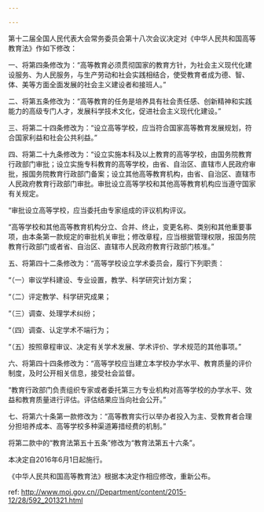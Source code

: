 ```yaml
---

---
```


第十二届全国人民代表大会常务委员会第十八次会议决定对《中华人民共和国高等教育法》作如下修改：

一、将第四条修改为：“高等教育必须贯彻国家的教育方针，为社会主义现代化建设服务、为人民服务，与生产劳动和社会实践相结合，使受教育者成为德、智、体、美等方面全面发展的社会主义建设者和接班人。”

二、将第五条修改为：“高等教育的任务是培养具有社会责任感、创新精神和实践能力的高级专门人才，发展科学技术文化，促进社会主义现代化建设。”

三、将第二十四条修改为：“设立高等学校，应当符合国家高等教育发展规划，符合国家利益和社会公共利益。”

四、将第二十九条修改为：“设立实施本科及以上教育的高等学校，由国务院教育行政部门审批；设立实施专科教育的高等学校，由省、自治区、直辖市人民政府审批，报国务院教育行政部门备案；设立其他高等教育机构，由省、自治区、直辖市人民政府教育行政部门审批。审批设立高等学校和其他高等教育机构应当遵守国家有关规定。

“审批设立高等学校，应当委托由专家组成的评议机构评议。

“高等学校和其他高等教育机构分立、合并、终止，变更名称、类别和其他重要事项，由本条第一款规定的审批机关审批；修改章程，应当根据管理权限，报国务院教育行政部门或者省、自治区、直辖市人民政府教育行政部门核准。”

五、将第四十二条修改为：“高等学校设立学术委员会，履行下列职责：

“（一）审议学科建设、专业设置，教学、科学研究计划方案；

“（二）评定教学、科学研究成果；

“（三）调查、处理学术纠纷；

“（四）调查、认定学术不端行为；

“（五）按照章程审议、决定有关学术发展、学术评价、学术规范的其他事项。”

六、将第四十四条修改为：“高等学校应当建立本学校办学水平、教育质量的评价制度，及时公开相关信息，接受社会监督。

“教育行政部门负责组织专家或者委托第三方专业机构对高等学校的办学水平、效益和教育质量进行评估。评估结果应当向社会公开。”

七、将第六十条第一款修改为：“高等教育实行以举办者投入为主、受教育者合理分担培养成本、高等学校多种渠道筹措经费的机制。”

将第二款中的“教育法第五十五条”修改为“教育法第五十六条”。

本决定自2016年6月1日起施行。

《中华人民共和国高等教育法》根据本决定作相应修改，重新公布。



 ref: <http://www.moj.gov.cn//Department/content/2015-12/28/592_201321.html>